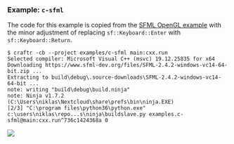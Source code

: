 ### Example: `c-sfml`

The code for this example is copied from the [SFML OpenGL example][0] with
the minor adjustment of replacing `sf::Keyboard::Enter` with
`sf::Keyboard::Return`.

  [0]: https://github.com/SFML/SFML/tree/master/examples/opengl

```
$ craftr -cb --project examples/c-sfml main:cxx.run
Selected compiler: Microsoft Visual C++ (msvc) 19.12.25835 for x64
Downloading https://www.sfml-dev.org/files/SFML-2.4.2-windows-vc14-64-bit.zip ...
Extracting to build\debug\.source-downloads\SFML-2.4.2-windows-vc14-64-bit ...
note: writing "build\debug\build.ninja"
note: Ninja v1.7.2 (C:\Users\niklas\Nextcloud\share\prefs\bin\ninja.EXE)
[2/3] "C:\program files\python36\python.exe" c:\users\niklas\repo...s\ninja\buildslave.py examples.c-sfml@main:cxx.run^736c1424368a 0
```

![](https://i.imgur.com/uqbI1St.png)
